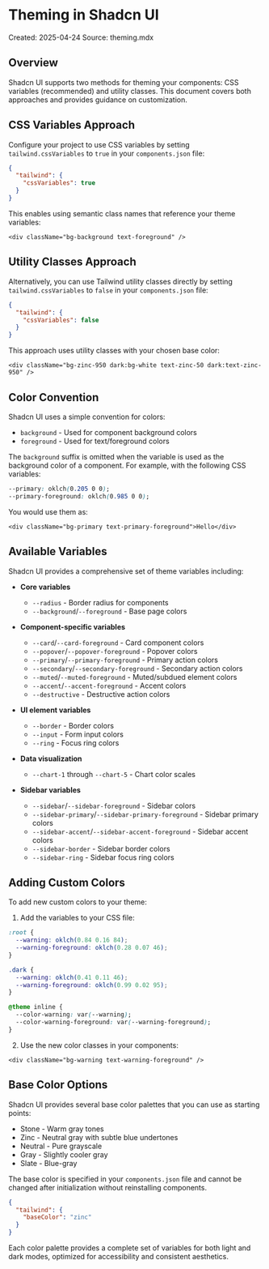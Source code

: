 # Theming in Shadcn UI

Created: 2025-04-24
Source: theming.mdx

## Overview

Shadcn UI supports two methods for theming your components: CSS variables (recommended) and utility classes. This document covers both approaches and provides guidance on customization.

## CSS Variables Approach

Configure your project to use CSS variables by setting `tailwind.cssVariables` to `true` in your `components.json` file:

```json
{
  "tailwind": {
    "cssVariables": true
  }
}
```

This enables using semantic class names that reference your theme variables:

```tsx
<div className="bg-background text-foreground" />
```

## Utility Classes Approach

Alternatively, you can use Tailwind utility classes directly by setting `tailwind.cssVariables` to `false` in your `components.json` file:

```json
{
  "tailwind": {
    "cssVariables": false
  }
}
```

This approach uses utility classes with your chosen base color:

```tsx
<div className="bg-zinc-950 dark:bg-white text-zinc-50 dark:text-zinc-950" />
```

## Color Convention

Shadcn UI uses a simple convention for colors:
- `background` - Used for component background colors
- `foreground` - Used for text/foreground colors

The `background` suffix is omitted when the variable is used as the background color of a component. For example, with the following CSS variables:

```css
--primary: oklch(0.205 0 0);
--primary-foreground: oklch(0.985 0 0);
```

You would use them as:

```tsx
<div className="bg-primary text-primary-foreground">Hello</div>
```

## Available Variables

Shadcn UI provides a comprehensive set of theme variables including:

- **Core variables**
  - `--radius` - Border radius for components
  - `--background`/`--foreground` - Base page colors

- **Component-specific variables**
  - `--card`/`--card-foreground` - Card component colors
  - `--popover`/`--popover-foreground` - Popover colors
  - `--primary`/`--primary-foreground` - Primary action colors
  - `--secondary`/`--secondary-foreground` - Secondary action colors
  - `--muted`/`--muted-foreground` - Muted/subdued element colors
  - `--accent`/`--accent-foreground` - Accent colors
  - `--destructive` - Destructive action colors

- **UI element variables**
  - `--border` - Border colors
  - `--input` - Form input colors
  - `--ring` - Focus ring colors

- **Data visualization**
  - `--chart-1` through `--chart-5` - Chart color scales

- **Sidebar variables**
  - `--sidebar`/`--sidebar-foreground` - Sidebar colors
  - `--sidebar-primary`/`--sidebar-primary-foreground` - Sidebar primary colors
  - `--sidebar-accent`/`--sidebar-accent-foreground` - Sidebar accent colors
  - `--sidebar-border` - Sidebar border colors
  - `--sidebar-ring` - Sidebar focus ring colors

## Adding Custom Colors

To add new custom colors to your theme:

1. Add the variables to your CSS file:

```css
:root {
  --warning: oklch(0.84 0.16 84);
  --warning-foreground: oklch(0.28 0.07 46);
}

.dark {
  --warning: oklch(0.41 0.11 46);
  --warning-foreground: oklch(0.99 0.02 95);
}

@theme inline {
  --color-warning: var(--warning);
  --color-warning-foreground: var(--warning-foreground);
}
```

2. Use the new color classes in your components:

```tsx
<div className="bg-warning text-warning-foreground" />
```

## Base Color Options

Shadcn UI provides several base color palettes that you can use as starting points:

- Stone - Warm gray tones
- Zinc - Neutral gray with subtle blue undertones
- Neutral - Pure grayscale
- Gray - Slightly cooler gray
- Slate - Blue-gray

The base color is specified in your `components.json` file and cannot be changed after initialization without reinstalling components.

```json
{
  "tailwind": {
    "baseColor": "zinc"
  }
}
```

Each color palette provides a complete set of variables for both light and dark modes, optimized for accessibility and consistent aesthetics.